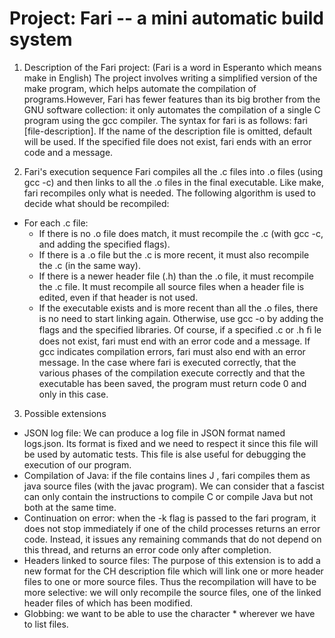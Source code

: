 # Project: Fari -- a mini automatic build system
  1. Description of the Fari project:
  (Fari is a word in Esperanto which means make in English)
  The project involves writing a simplified version of the make program, which helps automate the compilation of programs.However, Fari has fewer features than its big brother from the GNU software collection: it only automates the compilation of a single C program using the gcc compiler. The syntax for fari is as follows: fari [file-description]. If the name of the description file is omitted, default will be used. If the specified file does not exist, fari ends with an error code and a message.
  
  2. Fari's execution sequence
  Fari compiles all the .c files into .o files (using gcc -c) and then links to all the .o files in the final executable. Like make, fari recompiles only what is needed. The following algorithm is used to decide what should be recompiled: 
  - For each .c file:
      - If there is no .o file does match, it must recompile the .c (with gcc -c, and adding the specified flags).
      - If there is a .o file but the .c is more recent, it must also recompile the .c (in the same way). 
      - If there is a newer header file (.h) than the .o file, it must recompile the .c file. It must recompile all source files when a header file is edited, even if that header is not used.
      - If the executable exists and is more recent than all the .o files, there is no need to start linking again. Otherwise, use gcc -o by adding the flags and the specified libraries. Of course, if a specified .c or .h ﬁ le does not exist, fari must end with an error code and a message. If gcc indicates compilation errors, fari must also end with an error message. In the case where fari is executed correctly, that the various phases of the compilation execute correctly and that the executable has been saved, the program must return code 0 and only in this case.
   3. Possible extensions
   - JSON log file: We can produce a log file in JSON format named logs.json. Its format is fixed and we need to respect it since this file will be used by automatic tests. This file is alse useful for debugging the execution of our program.
   - Compilation of Java: if the file contains lines J <file>, fari compiles them as java source files (with the javac program). We can consider that a fascist can only contain the instructions to compile C or compile Java but not both at the same time.
   - Continuation on error: when the -k flag is passed to the fari program, it does not stop immediately if one of the child processes returns an error code. Instead, it issues any remaining commands that do not depend on this thread, and returns an error code only after completion.
   - Headers linked to source files: The purpose of this extension is to add a new format for the CH description file which will link one or more header files to one or more source files. Thus the recompilation will have to be more selective: we will only recompile the source files, one of the linked header files of which has been modified.
   - Globbing: we want to be able to use the character * wherever we have to list files.

